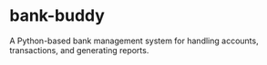 # bank-buddy
A Python-based bank management system for handling accounts, transactions, and generating reports.
